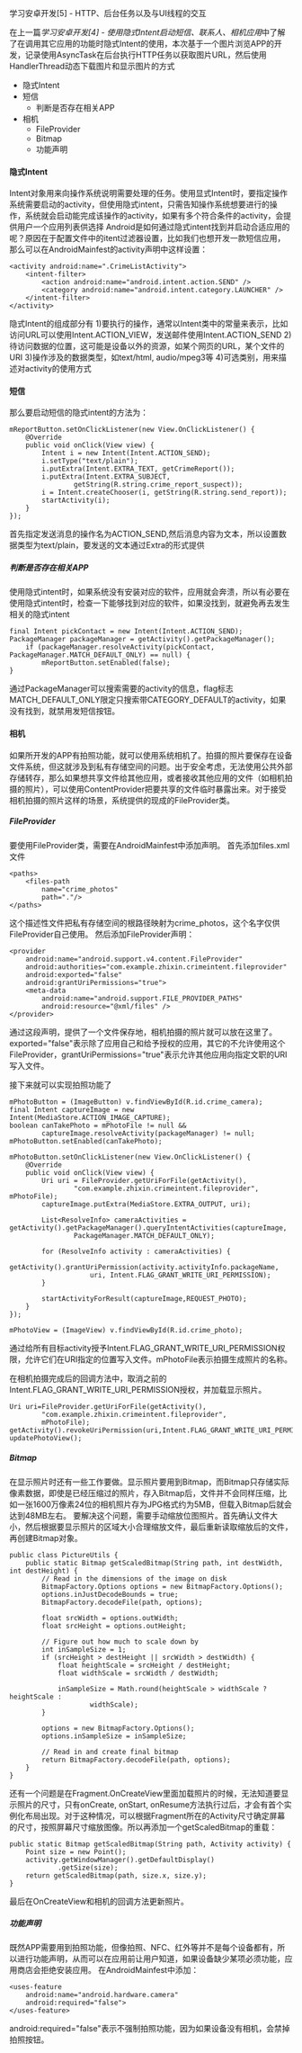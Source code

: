 学习安卓开发[5] - HTTP、后台任务以及与UI线程的交互

在上一篇*学习安卓开发[4] - 使用隐式Intent启动短信、联系人、相机应用*中了解了在调用其它应用的功能时隐式Intent的使用，本次基于一个图片浏览APP的开发，记录使用AsyncTask在后台执行HTTP任务以获取图片URL，然后使用HandlerThread动态下载图片和显示图片的方式

- 隐式Intent
- 短信
    - 判断是否存在相关APP
- 相机
    - FileProvider
    - Bitmap
    - 功能声明

#### 隐式Intent
Intent对象用来向操作系统说明需要处理的任务。使用显式Intent时，要指定操作系统需要启动的activity，但使用隐式intent，只需告知操作系统想要进行的操作，系统就会启动能完成该操作的activity，如果有多个符合条件的activity，会提供用户一个应用列表供选择
Android是如何通过隐式intent找到并启动合适应用的呢？原因在于配置文件中的itent过滤器设置，比如我们也想开发一款短信应用，那么可以在AndroidMainfest的activity声明中这样设置：
```
<activity android:name=".CrimeListActivity">
    <intent-filter>
        <action android:name="android.intent.action.SEND" />
        <category android:name="android.intent.category.LAUNCHER" />
    </intent-filter>
</activity>
```

隐式Intent的组成部分有
1)要执行的操作，通常以Intent类中的常量来表示，比如访问URL可以使用Intent.ACTION_VIEW，发送邮件使用Intent.ACTION_SEND
2)待访问数据的位置，这可能是设备以外的资源，如某个网页的URL，某个文件的URI
3)操作涉及的数据类型，如text/html, audio/mpeg3等
4)可选类别，用来描述对activity的使用方式

#### 短信
那么要启动短信的隐式intent的方法为：
```
mReportButton.setOnClickListener(new View.OnClickListener() {
    @Override
    public void onClick(View view) {
        Intent i = new Intent(Intent.ACTION_SEND);
        i.setType("text/plain");
        i.putExtra(Intent.EXTRA_TEXT, getCrimeReport());
        i.putExtra(Intent.EXTRA_SUBJECT,
                getString(R.string.crime_report_suspect));
        i = Intent.createChooser(i, getString(R.string.send_report));
        startActivity(i);
    }
});
```
首先指定发送消息的操作名为ACTION_SEND,然后消息内容为文本，所以设置数据类型为text/plain，要发送的文本通过Extra的形式提供

##### 判断是否存在相关APP
使用隐式intent时，如果系统没有安装对应的软件，应用就会奔溃，所以有必要在使用隐式intent时，检查一下能够找到对应的软件，如果没找到，就避免再去发生相关的隐式intent

```
final Intent pickContact = new Intent(Intent.ACTION_SEND);
PackageManager packageManager = getActivity().getPackageManager();
    if (packageManager.resolveActivity(pickContact, PackageManager.MATCH_DEFAULT_ONLY) == null) {
        mReportButton.setEnabled(false);
}
```
通过PackageManager可以搜索需要的activity的信息，flag标志MATCH_DEFAULT_ONLY限定只搜索带CATEGORY_DEFAULT的activity，如果没有找到，就禁用发短信按钮。

#### 相机
如果所开发的APP有拍照功能，就可以使用系统相机了。拍摄的照片要保存在设备文件系统，但这就涉及到私有存储空间的问题。出于安全考虑，无法使用公共外部存储转存，那么如果想共享文件给其他应用，或者接收其他应用的文件（如相机拍摄的照片），可以使用ContentProvider把要共享的文件临时暴露出来。对于接受相机拍摄的照片这样的场景，系统提供的现成的FileProvider类。

##### FileProvider
要使用FileProvider类，需要在AndroidMainfest中添加声明。
首先添加files.xml文件
```
<paths>
    <files-path
        name="crime_photos"
        path="."/>
</paths>
```
这个描述性文件把私有存储空间的根路径映射为crime_photos，这个名字仅供FileProvider自己使用。
然后添加FileProvider声明：
```
<provider
    android:name="android.support.v4.content.FileProvider"
    android:authorities="com.example.zhixin.crimeintent.fileprovider"
    android:exported="false"
    android:grantUriPermissions="true">
    <meta-data
        android:name="android.support.FILE_PROVIDER_PATHS"
        android:resource="@xml/files" />
</provider>
```
通过这段声明，提供了一个文件保存地，相机拍摄的照片就可以放在这里了。exported="false"表示除了应用自己和给予授权的应用，其它的不允许使用这个FileProvider，grantUriPermissions="true"表示允许其他应用向指定文职的URI写入文件。

接下来就可以实现拍照功能了
```
mPhotoButton = (ImageButton) v.findViewById(R.id.crime_camera);
final Intent captureImage = new Intent(MediaStore.ACTION_IMAGE_CAPTURE);
boolean canTakePhoto = mPhotoFile != null &&
        captureImage.resolveActivity(packageManager) != null;
mPhotoButton.setEnabled(canTakePhoto);

mPhotoButton.setOnClickListener(new View.OnClickListener() {
    @Override
    public void onClick(View view) {
        Uri uri = FileProvider.getUriForFile(getActivity(),
                "com.example.zhixin.crimeintent.fileprovider", mPhotoFile);
        captureImage.putExtra(MediaStore.EXTRA_OUTPUT, uri);

        List<ResolveInfo> cameraActivities = getActivity().getPackageManager().queryIntentActivities(captureImage,
                PackageManager.MATCH_DEFAULT_ONLY);

        for (ResolveInfo activity : cameraActivities) {
            getActivity().grantUriPermission(activity.activityInfo.packageName,
                    uri, Intent.FLAG_GRANT_WRITE_URI_PERMISSION);
        }

        startActivityForResult(captureImage,REQUEST_PHOTO);
    }
});

mPhotoView = (ImageView) v.findViewById(R.id.crime_photo);
```
通过给所有目标activity授予Intent.FLAG_GRANT_WRITE_URI_PERMISSION权限，允许它们在URI指定的位置写入文件。mPhotoFile表示拍摄生成照片的名称。

在相机拍摄完成后的回调方法中，取消之前的Intent.FLAG_GRANT_WRITE_URI_PERMISSION授权，并加载显示照片。
```
Uri uri=FileProvider.getUriForFile(getActivity(),
        "com.example.zhixin.crimeintent.fileprovider",
        mPhotoFile);
getActivity().revokeUriPermission(uri,Intent.FLAG_GRANT_WRITE_URI_PERMISSION);
updatePhotoView();
```

##### Bitmap
在显示照片时还有一些工作要做。显示照片要用到Bitmap，而Bitmap只存储实际像素数据，即使是已经压缩过的照片，存入Bitmap后，文件并不会同样压缩，比如一张1600万像素24位的相机照片存为JPG格式约为5MB，但载入Bitmap后就会达到48MB左右。
要解决这个问题，需要手动缩放位图照片。首先确认文件大小，然后根据要显示照片的区域大小合理缩放文件，最后重新读取缩放后的文件，再创建Bitmap对象。
```
public class PictureUtils {
    public static Bitmap getScaledBitmap(String path, int destWidth, int destHeight) {
        // Read in the dimensions of the image on disk
        BitmapFactory.Options options = new BitmapFactory.Options();
        options.inJustDecodeBounds = true;
        BitmapFactory.decodeFile(path, options);

        float srcWidth = options.outWidth;
        float srcHeight = options.outHeight;

        // Figure out how much to scale down by
        int inSampleSize = 1;
        if (srcHeight > destHeight || srcWidth > destWidth) {
            float heightScale = srcHeight / destHeight;
            float widthScale = srcWidth / destWidth;

            inSampleSize = Math.round(heightScale > widthScale ? heightScale :
                    widthScale);
        }

        options = new BitmapFactory.Options();
        options.inSampleSize = inSampleSize;

        // Read in and create final bitmap
        return BitmapFactory.decodeFile(path, options);
    }
}
```
还有一个问题是在Fragment.OnCreateView里面加载照片的时候，无法知道要显示照片的尺寸，只有onCreate, onStart, onResume方法执行过后，才会有首个实例化布局出现。对于这种情况，可以根据Fragment所在的Activity尺寸确定屏幕的尺寸，按照屏幕尺寸缩放图像。所以再添加一个getScaledBitmap的重载：
```
public static Bitmap getScaledBitmap(String path, Activity activity) {
    Point size = new Point();
    activity.getWindowManager().getDefaultDisplay()
            .getSize(size);
    return getScaledBitmap(path, size.x, size.y);
}
```
最后在OnCreateView和相机的回调方法更新照片。

##### 功能声明
既然APP需要用到拍照功能，但像拍照、NFC、红外等并不是每个设备都有，所以进行功能声明，从而可以在应用前让用户知道，如果设备缺少某项必须功能，应用商店会拒绝安装应用。
在AndroidMainfest中添加：
```
<uses-feature
    android:name="android.hardware.camera"
    android:required="false">
</uses-feature>
```
android:required="false"表示不强制拍照功能，因为如果设备没有相机，会禁掉拍照按钮。






